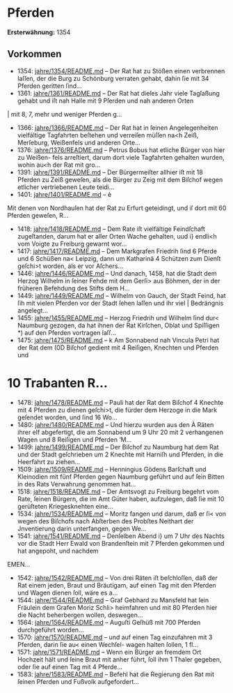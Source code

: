 # Pferden

**Ersterwähnung:** 1354

## Vorkommen
- 1354: [jahre/1354/README.md](../jahre/1354/README.md) – Der Rat hat zu Stößen einen verbrennen laſſen, der
die Burg zu Schönburg verraten gehabt, dahin ſie mit
34 Pferden geritten ſind...
- 1361: [jahre/1361/README.md](../jahre/1361/README.md) – Der Rat hat dieſes Jahr viele Tagſaßung gehabt und
iſt nah Halle mit 9 Pſerden und nah anderen Orten

| mit 8, 7, mehr und weniger Pferden g...
- 1366: [jahre/1366/README.md](../jahre/1366/README.md) – Der Rat hat in ſeinen Angelegenheiten vielfältige
Tagfahrten beſtehen und verreiſen müſſen na<h Zeiß,
Merſeburg, Weißenfels und anderen Orte...
- 1376: [jahre/1376/README.md](../jahre/1376/README.md) – Petrus Bobus hat etliche Bürger von hier zu Weißen-
fels arreſtiert, darum dort viele Tagfahrten gehalten
wurden, wohin au<h der Rat mit gro...
- 1391: [jahre/1391/README.md](../jahre/1391/README.md) – Der Bürgermeiſter allhier iſt mit 18 Pferden zu Zeiß
geweſen, als die Bürger zu Zeig mit dem Biſchof wegen
etlicher vertriebenen Leute teidi...
- 1401: [jahre/1401/README.md](../jahre/1401/README.md) – è

Mit denen von Nordhauſen hat der Rat zu Erfurt
geteidingt, und iſ dort mit 60 Pferden geweſen, R...
- 1418: [jahre/1418/README.md](../jahre/1418/README.md) – Dem Rate iſt vielfältige Feindſchaft zugeſtanden, darum
hat er aller Orten Wache gehalten, uud i} endli<h vom
Voigte zu Freiburg gewarnt wor...
- 1417: [jahre/1417/README.md](../jahre/1417/README.md) – Dem Markgrafen Friedrih ſind 6 Pferde und 6
Schüßen na< Leipzig, dann um Katharinä 4 Schützen
zum Dienſt geſchi>t worden, als er vor Aſchers...
- 1446: [jahre/1446/README.md](../jahre/1446/README.md) – Und danach, 1458, hat die Stadt dem
Herzog Wilhelm in ſeiner Fehde mit dem Gerſi> aus
Böhmen, der in der früheren Befehdung des Stifts dem
H...
- 1449: [jahre/1449/README.md](../jahre/1449/README.md) – Wilhelm von Gauch, der Stadt Feind, hat ſih mit
vielen Pferden vor der Stadt ſehen laſſen und ihr viel |
Bedrängnis angelegt...
- 1455: [jahre/1455/README.md](../jahre/1455/README.md) – Herzog Friedrih und Wilhelm ſind dur< Naumburg
gezogen, da hat ihnen der Rat Kirſchen, Oblat und
Spiſſigen *) auf den Pferden vortragen laſſ...
- 1475: [jahre/1475/README.md](../jahre/1475/README.md) – k Am Sonnabend nah Vincula Petri hat der Rat dem
(0D Biſchof gedient mit 4 Reiſigen, Knechten und Pferden und
# 10 Trabanten R...
- 1478: [jahre/1478/README.md](../jahre/1478/README.md) – Pauli hat der Rat dem
Biſchof 4 Knechte mit 4 Pferden zu dienen geſchi>t, die
fürder dem Herzoge in die Mark geſendet worden, und
ſind 16 Wo...
- 1480: [jahre/1480/README.md](../jahre/1480/README.md) – Und hierzu wurden aus den
À Räten ihrer elf abgefertigt, die am Sonnabend um 9 Uhr
20 mit 2 verhangenen Wagen und 8 Reiſigen und Pferden
‘M...
- 1499: [jahre/1499/README.md](../jahre/1499/README.md) – Der Biſchof zu Naumburg hat dem Rat und der
Stadt geſchrieben um 2 Knechte mit Harniſh und Pferden,
in die Heerfahrt zu ziehen...
- 1509: [jahre/1509/README.md](../jahre/1509/README.md) – Henningius Gödens Barſchaft und
Kleinodien mit fünf Pferden gegen Naumburg geführt
und auf ſein Bitten in des Rats Verwahrung genommen
hat...
- 1518: [jahre/1518/README.md](../jahre/1518/README.md) – Der Amtsvogt zu Freiburg begehrt vom Rate, ſeinen
Bürgern, die im Amt Güter haben, aufzulegen, daß ſie
mit 10 gerüſteten Kriegesknehten eine...
- 1534: [jahre/1534/README.md](../jahre/1534/README.md) – Moritz fangen
und darum, daß er ſi< von wegen des Biſchofs nach
Abſterben des Probſtes Neithart der Jnventierung darin
unterfangen, gegen We...
- 1541: [jahre/1541/README.md](../jahre/1541/README.md) – Denſelben Abend i} um 7 Uhr des
Nachts vor die Stadt Herr Ewald von Brandenſtein mit
7 Pferden gekommen und hat angepoht, und nachdem


EMEN...
- 1542: [jahre/1542/README.md](../jahre/1542/README.md) – Von drei Räten iſt beſchloſſen, daß der Rat einem
jeden, Braut und Bräutigam, auf einen Tag mit den
Pferden und Wagen dienen ſoll, wäre es a...
- 1544: [jahre/1544/README.md](../jahre/1544/README.md) – Graf Gebhard zu Mansfeld hat ſein Fräulein dem
Grafen Moriz Schli> heimfahren und mit 80 Pferden
hier die Nacht beherbergen wollen, deswegen...
- 1564: [jahre/1564/README.md](../jahre/1564/README.md) – Auguſti Geſhüß mit 700 Pferden durchgeführt worden...
- 1570: [jahre/1570/README.md](../jahre/1570/README.md) – und auf einen Tag
einzufahren mit 3 Pferden, darin ſie au< einen Wechſel-
wagen halten ſollen, 1 fl...
- 1571: [jahre/1571/README.md](../jahre/1571/README.md) – Wenn ein Bürger an fremdem Ort Hochzeit hält und
ſeine Braut mit anher führt, ſoll ihm 1 Thaler gegeben,
oder ſie auf einen Tag mit 4 Pferde...
- 1583: [jahre/1583/README.md](../jahre/1583/README.md) – Befehl hat die Regierung den Rat
mit ſeinen Pferden und Fußvolk aufgefordert...
